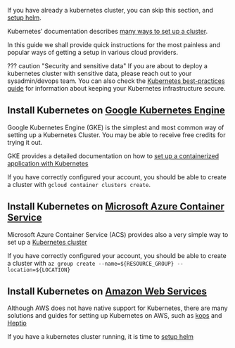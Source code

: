 If you have already a kubernetes cluster, you can skip this section, and [setup helm](setup_helm).

Kubernetes’ documentation describes [many ways to set up a cluster](https://kubernetes.io/docs/setup/pick-right-solution/).

In this guide we shall provide quick instructions for the most painless and popular ways of getting
a setup in various cloud providers.

??? caution "Security and sensitive data"
    If you are about to deploy a kubernetes cluster with sensitive data,
    please reach out to your sysadmin/devops team.
    You can also check the [Kubernetes best-practices guide](http://blog.kubernetes.io/2016/08/security-best-practices-kubernetes-deployment.html)
    for information about keeping your Kubernetes infrastructure secure.


## Install Kubernetes on [Google Kubernetes Engine](https://cloud.google.com/kubernetes-engine/)

Google Kubernetes Engine (GKE) is the simplest and most common way of setting up a Kubernetes Cluster.
You may be able to receive free credits for trying it out.

GKE provides a detailed documentation on how to [set up a containerized application with Kubernetes](https://cloud.google.com/kubernetes-engine/docs/quickstart)

If you have correctly configured your account,
you should be able to create a cluster with `gcloud container clusters create`.


## Install Kubernetes on [Microsoft Azure Container Service](https://azure.microsoft.com/en-us/services/container-service/)

Microsoft Azure Container Service (ACS) provides also a very simple way to set up a [Kubernetes cluster](https://docs.microsoft.com/en-us/azure/aks/kubernetes-walkthrough)

If you have correctly configured your account,
you should be able to create a cluster with `az group create --name=${RESOURCE_GROUP} --location=${LOCATION}`

## Install Kubernetes on [Amazon Web Services](https://kubernetes.io/docs/getting-started-guides/aws/)

Although AWS does not have native support for Kubernetes,
there are many solutions and guides for setting up Kubernetes on AWS,
such as [kops](https://kubernetes.io/docs/getting-started-guides/kops/) and [Heptio](https://s3.amazonaws.com/quickstart-reference/heptio/latest/doc/heptio-kubernetes-on-the-aws-cloud.pdf)


If you have a kubernetes cluster running, it is time to [setup helm](setup_helm)

